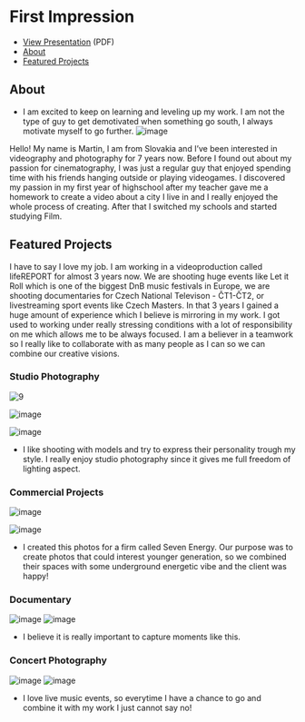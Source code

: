 # First Impression

<!-- This is a comment, only visible to the author: Add a link to your presentation. -->
<!-- Presentations do not need to be a PDF, you may link elsewhere, such as Figma, YouTube, etc. -->
<!-- Consider adding navigation to each section (About, Featured Projects, Notes, etc.) -->

- [View Presentation](img/surname-draft-first-impression-2023.pdf) (PDF) <!-- Add helpful hint as to what kind of file or destination is here. -->
- [About](#about)
- [Featured Projects](#featured-projects)

## About
- I am excited to keep on learning and leveling up my work. I am not the type of guy to get demotivated when something go south, I always motivate myself to go further.
![image](https://github.com/MartinKostura/Martin-Portfo/assets/148872082/75ccb6f6-df21-4b16-bfec-15ef1c90d2e0)

<!-- Consider including a headshot. We’re not designing, so keep the image width/height around 320px x 320px (square). Replace "surname" with your surname in the file name. -->


Hello! My name is Martin, I am from Slovakia and I’ve been interested in videography and photography for 7 years now. Before I found out about my passion for cinematography, I was just a regular guy that enjoyed spending time with his friends hanging outside or playing videogames. I discovered my passion in my first year of highschool after my teacher gave me a homework to create a video about a city I live in and I really enjoyed the whole process of creating. After that I switched my schools and started studying Film.


## Featured Projects

I have to say I love my job. I am working in a videoproduction called lifeREPORT for almost 3 years now. We are shooting huge events like Let it Roll which is one of the biggest DnB music festivals in Europe, we are shooting documentaries for Czech National Televison - ČT1-ČT2, or livestreaming sport  events like Czech Masters. In that 3 years I gained a huge amount of experience which I believe is mirroring in my work. I got used to working under really stressing conditions with a lot of responsibility on me which allows me to be always focused. I am a believer in a teamwork so I really like to collaborate with as many people as I can so we can combine our creative visions.

### Studio Photography
![9](https://github.com/MartinKostura/Martin-Portfo/assets/148872082/6bf160fa-cf8d-42e0-8f3e-6a0409413db4)
<!-- Use a static poster ![9](https://github.com/MartinKostura/Martin-Portfo/assets/148872082/491eb0e9-fc0b-4382-a3c0-1f738e2ddc6f)
image or animated GIF, but no video files. Again, keep the image width/height manageable, around 1280x x 720px (16:9 aspect ratio), or a max-width of 1280px. -->

![image](https://github.com/MartinKostura/Martin-Portfo/assets/148872082/46bba29f-6798-4b6f-88f5-e216ac36ff8c)

![image](https://github.com/MartinKostura/Martin-Portfo/assets/148872082/c217a5f4-8334-4a2c-8670-85c3fa7f78de)
- I like shooting with models and try to express their personality trough my style. I really enjoy studio photography since it gives me full freedom of lighting aspect.

<!-- Use the same stucture above for the rest of your featured projects. -->

### Commercial Projects
![image](https://github.com/MartinKostura/Martin-Portfo/assets/148872082/330ab102-7b21-4f4d-acd1-daa1d108aea4)

![image](https://github.com/MartinKostura/Martin-Portfo/assets/148872082/b1641984-c6ee-4e67-970a-3d43762f861b)
- I created this photos for a firm called Seven Energy. Our purpose was to create photos that could interest younger generation, so we combined their spaces with some underground energetic vibe and the client was happy!

### Documentary
![image](https://github.com/MartinKostura/Martin-Portfo/assets/148872082/bd9f3084-29aa-4d5f-853a-4c3ee44891c3)
![image](https://github.com/MartinKostura/Martin-Portfo/assets/148872082/a7b830ab-3872-4cb4-a47f-ae2d15538d8d)
- I believe it is really important to capture moments like this.

### Concert Photography
![image](https://github.com/MartinKostura/Martin-Portfo/assets/148872082/c513c1e7-a658-4888-b5dc-39a946048a0e)
![image](https://github.com/MartinKostura/Martin-Portfo/assets/148872082/b66f3f6c-3d07-4a18-85e6-41e6c3db0c34)
- I love live music events, so everytime I have a chance to go and combine it with my work I just cannot say no!
